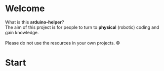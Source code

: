 # Welcome
What is this **arduino-helper**? <br> The aim of this project is for people to turn to __physical__ (robotic) coding and gain knowledge. <br><br>Please do not use the resources in your own projects. ©

# Start
